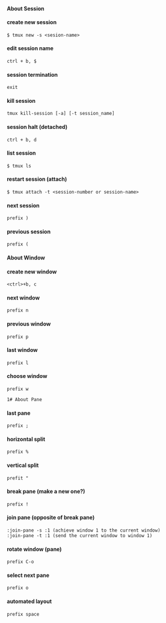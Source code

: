 #### About Session

#### create new session
    $ tmux new -s <sesion-name>

#### edit session name
    ctrl + b, $

#### session termination
    exit

#### kill session
    tmux kill-session [-a] [-t session_name]

#### session halt (detached)
    ctrl + b, d

#### list session
    $ tmux ls

#### restart session (attach)
    $ tmux attach -t <session-number or session-name>

#### next session
    prefix )

#### previous session
    prefix (

#### About Window
#### create new window
    <ctrl>+b, c

#### next window 
    prefix n

#### previous window
    prefix p

#### last window
    prefix l

#### choose window
    prefix w

    1# About Pane

#### last pane
    prefix ;

#### horizontal split
    prefix %

#### vertical split 
    prefit "

#### break pane (make a new one?)  
    prefix !

#### join pane (opposite of break pane)
    :join-pane -s :1 (achieve window 1 to the current window)
    :join-pane -t :1 (send the current window to window 1)

#### rotate window (pane) 
    prefix C-o

#### select next pane 
    prefix o 

#### automated layout
    prefix space



